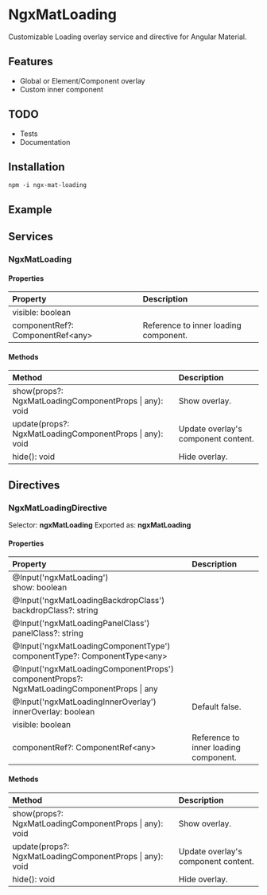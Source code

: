 # NgxMatLoading

Customizable Loading overlay service and directive for Angular Material.

## Features
* Global or Element/Component overlay
* Custom inner component 

## TODO
* Tests
* Documentation 

## Installation
```shell
npm -i ngx-mat-loading
```

## Example

## Services
 
### NgxMatLoading 

#### Properties

| Property | Description |
| :------- | :---------- |
| visible: boolean | |
| componentRef?: ComponentRef&lt;any&gt;  | Reference to inner loading component. |

#### Methods

| Method | Description |
| :----- | :---------- |
| show(props?: NgxMatLoadingComponentProps &#124; any): void | Show overlay. |
| update(props?: NgxMatLoadingComponentProps &#124; any): void | Update overlay's component content. |
| hide(): void | Hide overlay.|

## Directives

### NgxMatLoadingDirective 

Selector: **ngxMatLoading**
Exported as: **ngxMatLoading**

#### Properties

| Property | Description |
| :------- | :---------- |
| @Input('ngxMatLoading')<br>show: boolean | |
| @Input('ngxMatLoadingBackdropClass')<br>backdropClass?: string | |
| @Input('ngxMatLoadingPanelClass')<br>panelClass?: string | |
| @Input('ngxMatLoadingComponentType')<br>componentType?: ComponentType&lt;any&gt;  | |
| @Input('ngxMatLoadingComponentProps')<br>componentProps?: NgxMatLoadingComponentProps &#124; any | |
| @Input('ngxMatLoadingInnerOverlay')<br>innerOverlay: boolean | Default false.|
| visible: boolean | |
| componentRef?: ComponentRef&lt;any&gt; | Reference to inner loading component. |

#### Methods

| Method | Description |
| :----- | :---------- |
| show(props?: NgxMatLoadingComponentProps &#124; any): void | Show overlay. |
| update(props?: NgxMatLoadingComponentProps &#124; any): void | Update overlay's component content. |
| hide(): void | Hide overlay.|



